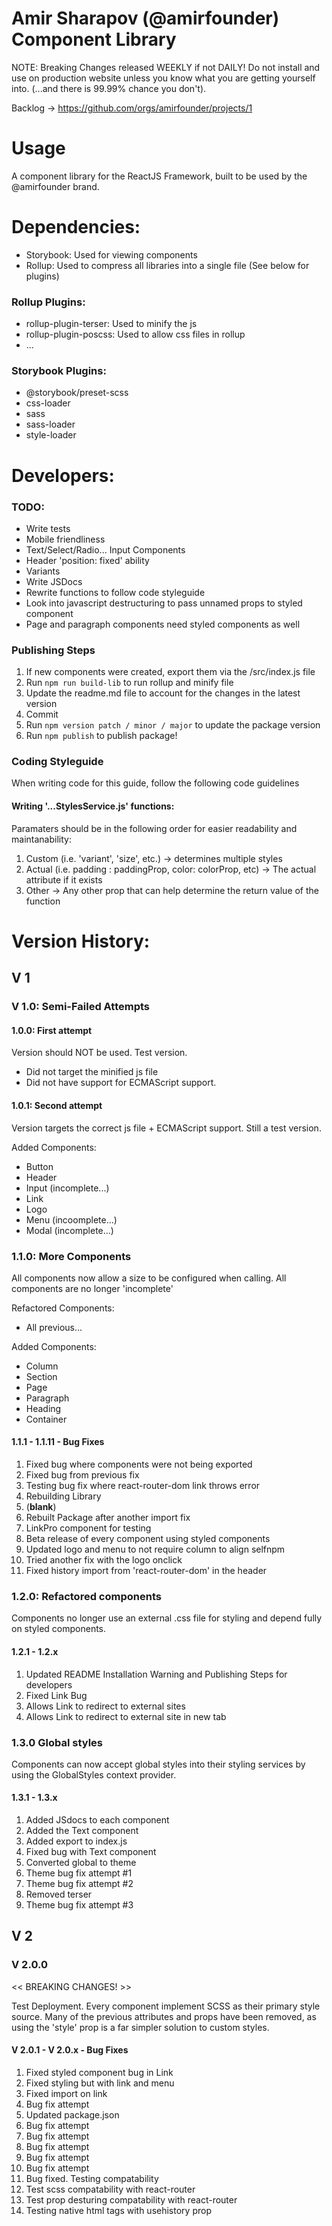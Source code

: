 # Amir Sharapov (@amirfounder) Component Library

NOTE: Breaking Changes released WEEKLY if not DAILY! Do not install and use on production website unless you know what you are getting yourself into. (...and there is 99.99% chance you don't).

Backlog → https://github.com/orgs/amirfounder/projects/1

# Usage

A component library for the ReactJS Framework, built to be used by the @amirfounder brand.

# Dependencies:

- Storybook: Used for viewing components
- Rollup: Used to compress all libraries into a single file (See below for plugins)

### Rollup Plugins:

- rollup-plugin-terser: Used to minify the js
- rollup-plugin-poscss: Used to allow css files in rollup
- ...

### Storybook Plugins:

- @storybook/preset-scss
- css-loader
- sass
- sass-loader
- style-loader

# Developers:

### TODO:

- Write tests
- Mobile friendliness
- Text/Select/Radio... Input Components
- Header 'position: fixed' ability
- Variants
- Write JSDocs
- Rewrite functions to follow code styleguide
- Look into javascript destructuring to pass unnamed props to styled component
- Page and paragraph components need styled components as well

### Publishing Steps

1. If new components were created, export them via the /src/index.js file
2. Run `npm run build-lib` to run rollup and minify file
3. Update the readme.md file to account for the changes in the latest version
4. Commit
5. Run `npm version patch / minor / major` to update the package version
6. Run `npm publish` to publish package!

### Coding Styleguide

When writing code for this guide, follow the following code guidelines

#### Writing '...StylesService.js' functions:

Paramaters should be in the following order for easier readability and maintanability:

1. Custom (i.e. 'variant', 'size', etc.) → determines multiple styles
2. Actual (i.e. padding : paddingProp, color: colorProp, etc) → The actual attribute if it exists
3. Other → Any other prop that can help determine the return value of the function

# Version History:

## V 1

### V 1.0: Semi-Failed Attempts

#### 1.0.0: First attempt

Version should NOT be used.
Test version.

- Did not target the minified js file
- Did not have support for ECMAScript support.

#### 1.0.1: Second attempt

Version targets the correct js file + ECMAScript support.
Still a test version.

Added Components:

- Button
- Header
- Input (incomplete...)
- Link
- Logo
- Menu (incoomplete...)
- Modal (incomplete...)

### 1.1.0: More Components

All components now allow a size to be configured when calling.
All components are no longer 'incomplete'

Refactored Components:

- All previous...

Added Components:

- Column
- Section
- Page
- Paragraph
- Heading
- Container

#### 1.1.1 - 1.1.11 - Bug Fixes

1. Fixed bug where components were not being exported
2. Fixed bug from previous fix
3. Testing bug fix where react-router-dom link throws error
4. Rebuilding Library
5. (__blank__)
6. Rebuilt Package after another import fix
7. LinkPro component for testing
8. Beta release of every component using styled components
9. Updated logo and menu to not require column to align selfnpm
10. Tried another fix with the logo onclick
11. Fixed history import from 'react-router-dom' in the header

### 1.2.0: Refactored components

Components no longer use an external .css file for styling and depend fully on styled components.

#### 1.2.1 - 1.2.x

1. Updated README Installation Warning and Publishing Steps for developers
2. Fixed Link Bug
3. Allows Link to redirect to external sites
4. Allows Link to redirect to external site in new tab

### 1.3.0 Global styles

Components can now accept global styles into their styling services by using the GlobalStyles context provider.

#### 1.3.1 - 1.3.x

1. Added JSdocs to each component
2. Added the Text component
3. Added export to index.js
4. Fixed bug with Text component
5. Converted global to theme
6. Theme bug fix attempt #1
7. Theme bug fix attempt #2
8. Removed terser
9. Theme bug fix attempt #3

## V 2

### V 2.0.0

<< BREAKING CHANGES! >>

Test Deployment. Every component implement SCSS as their primary style source. Many of the
previous attributes and props have been removed, as using the 'style' prop is a far simpler solution
to custom styles.

#### V 2.0.1 - V 2.0.x - Bug Fixes

1. Fixed styled component bug in Link
2. Fixed styling but with link and menu
3. Fixed import on link
4. Bug fix attempt
5. Updated package.json
6. Bug fix attempt
7. Bug fix attempt
8. Bug fix attempt
9. Bug fix attempt
10. Bug fix attempt
11. Bug fixed. Testing compatability
12. Test scss compatability with react-router
13. Test prop desturing compatability with react-router
14. Testing native html tags with usehistory prop